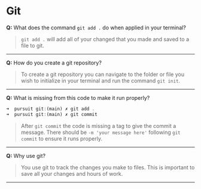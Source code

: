 # Git

**Q:** What does the command `git add .` do when applied in your terminal?

> `git add .` will add all of your changed that you made and saved to a file to git. 

---

**Q:** How do you create a git repository?

> To create a git repository you can navigate to the folder or file you wish to initialize in your terminal and run the command `git init`.

---

**Q:** What is missing from this code to make it run properly?

```js
➜  pursuit git:(main) ✗ git add .
➜  pursuit git:(main) ✗ git commit 
```

> After `git commit` the code is missing a tag to give the commit a message. There should be `-m 'your message here'` following `git commit` to ensure it runs properly.

---

**Q:** Why use git?

> You use git to track the changes you make to files. This is important to save all your changes and hours of work. 

---